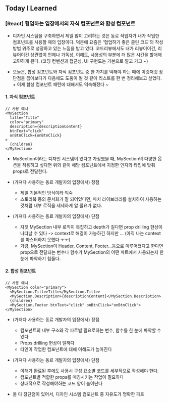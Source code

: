 ## Today I Learned

### [React] 협업하는 입장에서의 자식 컴포넌트와 합성 컴포넌트

- 디자인 시스템을 구축하면서 제일 많이 고려하는 것은 동료 작업자가 내가 작업한 컴포넌트를 사용할 때의 입장이다. 덕분에 요즘은 '협업하기 좋은 클린 코드'의 작성 방법 위주로 성장하고 있는 느낌을 받고 있다. 코드리뷰에서도 내가 리뷰이이건, 리뷰어이건 상관없이 언제나 가독성, 이해도, 사용성의 부분에 더 많은 시간을 할애해 고민하게 된다. (코딩 컨벤션과 접근성, UI 구현도는 기본으로 깔고 가고 ~)

- 오늘은, 합성 컴포넌트와 자식 컴포넌트 중 한 가지를 택해야 하는 때에 이것저것 장단점을 꼽아보다가 다음에도 도움이 될 것 같아 리스트를 한 번 정리해보고 싶었다. + 이제 합성 컴포넌트 패턴에 대해서도 익숙해졌다 ~

#### 1. 자식 컴포넌트

```tsx
// 사용 예시
<MySection
  title="Title"
  color="primary"
  description={descriptionContent}
  btnText="click"
  onBtnClick={onBtnClick}
>
  {children}
</MySection>
```

- MySection이라는 디자인 시스템이 있다고 가정했을 때, MySection의 다양한 옵션을 적용하고 싶다면 위와 같이 해당 컴포넌트에서 지정한 인자와 타입에 맞춰 props로 전달한다.

- (가져다 사용하는 동료 개발자의 입장에서) 장점

  - 제일 기본적인 방식이라 익숙
  - 스토리북 등의 문서화가 잘 되어있다면, 마치 라이브러리를 설치하여 사용하는 것처럼 내부 로직을 세세하게 알 필요가 없다.

- (가져다 사용하는 동료 개발자의 입장에서) 단점
  - 자칫 MySection 내부 로직이 복잡하고 depth가 길다면 prop drilling 현상이 나타날 수 있다 -> context로 해결이 가능하긴 하지만 ... (아직 나는 context를 마스터하지 못했다 ㅜㅜ)
  - 가령, MySection이 Header, Content, Footer...등으로 이루어졌다고 한다면 prop으로 전달되는 변수나 함수가 MySection의 어떤 파트에서 사용되는지 한 눈에 파악하기 힘들다.

#### 2. 합성 컴포넌트

```tsx
// 사용 예시
<MySection color="primary">
  <MySection.Title>Title</MySection.Title>
  <MySection.Description>{descriptionContent}</MySection.Description>
  {children}
  <MySection.Footer btnText="click" onBtnClick="onBtnClick">
</MySection>
```

- (가져다 사용하는 동료 개발자의 입장에서) 장점

  - 컴포넌트의 내부 구조와 각 파트별 필요로하는 변수, 함수를 한 눈에 파악할 수 있다
  - Props drilling 현상이 덜하다
  - 타인이 작업한 컴포넌트에 대해 이해도가 높아진다

- (가져다 사용하는 동료 개발자의 입장에서) 단점

  - 이해가 완료된 후에도 사용시 구성 요소별 코드를 세부적으로 작성해야 한다.
  - 컴포넌트별 적합한 props를 매칭시키는 작업이 필요하다
  - 상대적으로 작성해야하는 코드 양이 늘어난다

- 둘 다 장단점이 있어서, 디자인 시스템 컴포넌트 중 자유도가 명확한 파트
